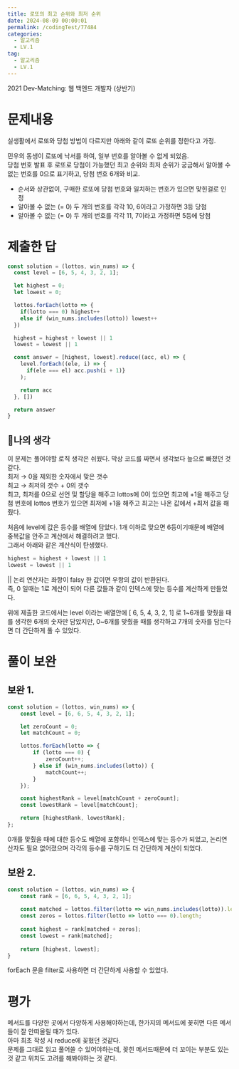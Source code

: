 ```yaml
---
title: 로또의 최고 순위와 최저 순위
date: 2024-08-09 00:00:01
permalink: /codingTest/77484
categories:
  - 알고리즘
  - LV.1
tag:
  - 알고리즘
  - LV.1
---
```


2021 Dev-Matching: 웹 백엔드 개발자 (상반기)

# 문제내용
실생활에서 로또와 당첨 방법이 다르지만 아래와 같이 로또 순위를 정한다고 가정.

민우의 동생이 로또에 낙서를 하여, 일부 번호를 알아볼 수 없게 되었음.<br/>
당첨 번호 발표 후 로또로 당첨이 가능했던 최고 순위와 최저 순위가 궁금해서 알아볼 수 없는 번호를 0으로 표기하고, 당첨 번호 6개와 비교.

- 순서와 상관없이, 구매한 로또에 당첨 번호와 일치하는 번호가 있으면 맞힌걸로 인정
- 알아볼 수 없는 (= 0) 두 개의 번호를 각각 10, 6이라고 가정하면 3등 당첨
- 알아볼 수 없는 (= 0) 두 개의 번호를 각각 11, 7이라고 가정하면 5등에 당첨


# 제출한 답
```javascript
const solution = (lottos, win_nums) => {
  const level = [6, 5, 4, 3, 2, 1];

  let highest = 0;
  let lowest = 0;

  lottos.forEach(lotto => {
    if(lotto === 0) highest++
    else if (win_nums.includes(lotto)) lowest++
  })

  highest = highest + lowest || 1
  lowest = lowest || 1

  const answer = [highest, lowest].reduce((acc, el) => {
    level.forEach((ele, i) => {
      if(ele === el) acc.push(i + 1)}
    );

    return acc
  }, [])

  return answer
}
```

## 🚩나의 생각
이 문제는 풀어야할 로직 생각은 쉬웠다. 막상 코드를 짜면서 생각보다 늪으로 빠졌던 것 같다.<br/>
최저 → 0을 제외한 숫자에서 맞은 갯수<br/>
최고 → 최저의 갯수 + 0의 갯수<br/>
최고, 최저를 0으로 선언 및 할당을 해주고 lottos에 0이 있으면 최고에 +1을 해주고 당첨 번호에 lottos 번호가 있으면 최저에 +1을 해주고 최고는 나온 값에서 +최저 값을 해줬다.

처음에 level에 값은 등수를 배열에 담았다. 1개 이하로 맞으면 6등이기때문에 배열에 중복값을 안주고 계산에서 해결하려고 했다.<br/>
그래서 아래와 같은 계산식이 탄생했다.

```javascript
highest = highest + lowest || 1
lowest = lowest || 1
```

|| 논리 연산자는 좌항이 falsy 한 값이면 우항의 값이 반환된다.<br/>
즉, 0 일때는 1로 계산이 되어 다른 값들과 같이 인덱스에 맞는 등수를 계산하게 만들었다.<br/>

위에 제출한 코드에서는 level 이라는 배열안에 [ 6, 5, 4, 3, 2, 1] 로 1~6개를 맞췄을 때를 생각한 6개의 숫자만 담았지만, 
0~6개를 맞췄을 때를 생각하고 7개의 숫자를 담는다면 더 간단하게 풀 수 있었다.


# 풀이 보완
## 보완 1.
```javascript
const solution = (lottos, win_nums) => {
    const level = [6, 6, 5, 4, 3, 2, 1];

    let zeroCount = 0;
    let matchCount = 0;

    lottos.forEach(lotto => {
        if (lotto === 0) {
            zeroCount++;
        } else if (win_nums.includes(lotto)) {
            matchCount++;
        }
    });

    const highestRank = level[matchCount + zeroCount];
    const lowestRank = level[matchCount];

    return [highestRank, lowestRank];
};
```
0개를 맞췄을 때에 대한 등수도 배열에 포함하니 인덱스에 맞는 등수가 되었고, 논리연산자도 필요 없어졌으며 각각의 등수를 구하기도 더 간단하게 계산이 되었다.

## 보완 2.
```javascript
const solution = (lottos, win_nums) => {
    const rank = [6, 6, 5, 4, 3, 2, 1];
    
    const matched = lottos.filter(lotto => win_nums.includes(lotto)).length;
    const zeros = lottos.filter(lotto => lotto === 0).length;
    
    const highest = rank[matched + zeros];
    const lowest = rank[matched];
    
    return [highest, lowest];
}
```
forEach 문을 filter로 사용하면 더 간단하게 사용할 수 있었다.


# 평가
메서드를 다양한 곳에서 다양하게 사용해야하는데, 한가지의 메서드에 꽂히면 다른 메서들이 잘 안떠올릴 때가 있다.<br/>
아마 최초 작성 시 reduce에 꽂혔던 것같다.<br/>
문제를 그대로 읽고 풀어쓸 수 있어야하는데, 꽂힌 메서드때문에 더 꼬이는 부분도 있는 것 같고 위치도 고려를 해봐야하는 것 같다.